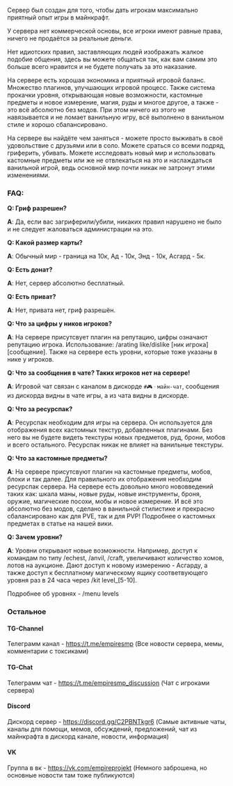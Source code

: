 Сервер был создан для того, чтобы дать игрокам максимально приятный опыт игры в майнкрафт.

У сервера нет коммерческой основы, все игроки имеют равные права, ничего не продаётся за реальные деньги.

Нет идиотских правил, заставляющих людей изображать жалкое подобие общения, здесь вы можете общаться так, как вам самим
это больше всего нравится и не будете получать за это наказание.

На сервере есть хорошая экономика и приятный игровой баланс. Множество плагинов, улучшающих игровой процесс. Также
система прокачки уровня, открывающая новые возможности, кастомные предметы и новое измерение, магия, руды и многое
другое, а также - это всё абсолютно без модов. При этом ничего из этого не навязывается и не ломает ванильную игру, всё
выполнено в ванильном стиле и хорошо сбалансировано.

На сервере вы найдёте чем заняться - можете просто выживать в своё удовольствие с друзьями или в соло. Можете сраться со
всеми подряд, гриферить, убивать. Можете исследовать новый мир и использовать кастомные предметы или же не отвлекаться
на это и наслаждаться ванильной игрой, ведь основной мир почти никак не затронут этими изменениями.

### FAQ:

**Q: Гриф разрешен?**

**A**: Да, если вас загриферили/убили, никаких правил нарушено не было и не следует жаловаться администрации на это.

**Q: Какой размер карты?**

**A**: Обычный мир - граница на 10к, Ад - 10к, Энд - 10к, Асгард - 5к.

**Q: Есть донат?**

**A**: Нет, сервер абсолютно бесплатный.

**Q: Есть приват?**

**A**: Нет, привата нет, гриф разрешён.

**Q: Что за цифры у ников игроков?**

**A**: На сервере присутсвует плагин на репутацию, цифры означают репутацию игрока. Использование: /arating
like/dislike [ник игрока]  [сообщение]. Также на сервере есть уровни, которые тоже указаны в нике у игроков.

**Q: Что за сообщения в чате? Таких игроков нет на сервере!**

**A**: Игровой чат связан с каналом в дискорде `#🎮ㆍмайн-чат`, сообщения из дискорда видны в чате игры, а из чата видны в
дискорде.

**Q: Что за ресурспак?**

**A**: Ресурспак необходим для игры на сервера. Он используется для отображения всех кастомных текстур, добавленных
плагинами. Без него вы не будете видеть текстуры новых предметов, руд, брони, мобов и всего остального. Ресурспак никак
не влияет на ванильные текстуры.

**Q: Что за кастомные предметы?**

**A**: На сервере присутсвуют плагин на кастомные предметы, мобов, блоки и так далее. Для правильного их отображения
необходим ресурспак сервера. На сервере есть довольно много нововведений таких как: шкала маны, новые руды,
новые инструменты, броня, оружие, магические посохи, мобы и новое измерение. И всё это абсолютно без модов, сделано в
ванильной стилистике и прекрасно сбалансировано как для PVE, так и для PVP! Подробнее о кастомных предметах в статье на
нашей вики.

**Q: Зачем уровни?**

**A**: Уровни открывают новые возможности. Например, доступ к командам по типу /echest, /anvil, /craft, увеличивают
количество хомов, лотов на аукционе. Дают доступ к новому измерению - Асгарду, а также доступ к бесплатному магическому
ящику соответвующего уровня раз в 24 часа через /kit level_[5-10].

Подробнее об уровнях - /menu levels

### Остальное

#### TG-Channel

Телеграмм канал - https://t.me/empiresmp (Все новости сервера, мемы, комментарии с токсиками)

#### TG-Chat

Телеграмм чат - https://t.me/empiresmp_discussion (Чат с игроками сервера)

#### Discord

Дискорд сервер - https://discord.gg/C2PBNTkgr6 (Самые активные чаты, каналы для помощи, мемов, обсуждений, предложений,
чат из майнкрафта в дискорд канале, новости, информация)

#### VK

Группа в вк - https://vk.com/empireprojekt (Немного заброшена, но основные новости там тоже публикуются)